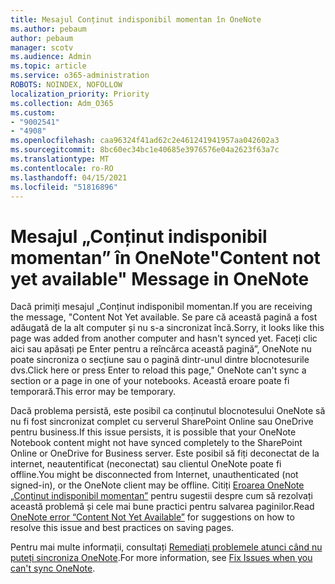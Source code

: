 ```yaml
---
title: Mesajul Conținut indisponibil momentan în OneNote
ms.author: pebaum
author: pebaum
manager: scotv
ms.audience: Admin
ms.topic: article
ms.service: o365-administration
ROBOTS: NOINDEX, NOFOLLOW
localization_priority: Priority
ms.collection: Adm_O365
ms.custom:
- "9002541"
- "4908"
ms.openlocfilehash: caa96324f41ad62c2e461241941957aa042602a3
ms.sourcegitcommit: 8bc60ec34bc1e40685e3976576e04a2623f63a7c
ms.translationtype: MT
ms.contentlocale: ro-RO
ms.lasthandoff: 04/15/2021
ms.locfileid: "51816896"
---
```

# <a name="content-not-yet-available-message-in-onenote"></a><span data-ttu-id="ec0c0-102">Mesajul „Conținut indisponibil momentan” în OneNote</span><span class="sxs-lookup"><span data-stu-id="ec0c0-102">"Content not yet available" Message in OneNote</span></span>

<span data-ttu-id="ec0c0-103">Dacă primiți mesajul „Conținut indisponibil momentan.</span><span class="sxs-lookup"><span data-stu-id="ec0c0-103">If you are receiving the message, "Content Not Yet available.</span></span> <span data-ttu-id="ec0c0-104">Se pare că această pagină a fost adăugată de la alt computer și nu s-a sincronizat încă.</span><span class="sxs-lookup"><span data-stu-id="ec0c0-104">Sorry, it looks like this page was added from another computer and hasn't synced yet.</span></span> <span data-ttu-id="ec0c0-105">Faceți clic aici sau apăsați pe Enter pentru a reîncărca această pagină”, OneNote nu poate sincroniza o secțiune sau o pagină dintr-unul dintre blocnotesurile dvs.</span><span class="sxs-lookup"><span data-stu-id="ec0c0-105">Click here or press Enter to reload this page," OneNote can't sync a section or a page in one of your notebooks.</span></span> <span data-ttu-id="ec0c0-106">Această eroare poate fi temporară.</span><span class="sxs-lookup"><span data-stu-id="ec0c0-106">This error may be temporary.</span></span>

<span data-ttu-id="ec0c0-107">Dacă problema persistă, este posibil ca conținutul blocnotesului OneNote să nu fi fost sincronizat complet cu serverul SharePoint Online sau OneDrive pentru business.</span><span class="sxs-lookup"><span data-stu-id="ec0c0-107">If this issue persists, it is possible that your OneNote Notebook content might not have synced completely to the SharePoint Online or OneDrive for Business server.</span></span> <span data-ttu-id="ec0c0-108">Este posibil să fiți deconectat de la internet, neautentificat (neconectat) sau clientul OneNote poate fi offline.</span><span class="sxs-lookup"><span data-stu-id="ec0c0-108">You might be disconnected from Internet, unauthenticated (not signed-in), or the OneNote client may be offline.</span></span> <span data-ttu-id="ec0c0-109">Citiți [Eroarea OneNote „Conținut indisponibil momentan”](https://docs.microsoft.com/office/troubleshoot/onenote/onenote-error-content-not-yet-available) pentru sugestii despre cum să rezolvați această problemă și cele mai bune practici pentru salvarea paginilor.</span><span class="sxs-lookup"><span data-stu-id="ec0c0-109">Read [OneNote error “Content Not Yet Available”](https://docs.microsoft.com/office/troubleshoot/onenote/onenote-error-content-not-yet-available) for suggestions on how to resolve this issue and best practices on saving pages.</span></span>

<span data-ttu-id="ec0c0-110">Pentru mai multe informații, consultați [Remediați problemele atunci când nu puteți sincroniza OneNote](https://support.office.com/article/Fix-issues-when-you-can-t-sync-OneNote-299495ef-66d1-448f-90c1-b785a6968d45).</span><span class="sxs-lookup"><span data-stu-id="ec0c0-110">For more information, see [Fix Issues when you can't sync OneNote](https://support.office.com/article/Fix-issues-when-you-can-t-sync-OneNote-299495ef-66d1-448f-90c1-b785a6968d45).</span></span>
